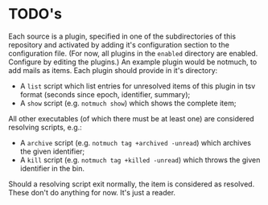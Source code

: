 
# TODO's

Each source is a plugin, specified in one of the subdirectories of this repository and activated by adding it's configuration section to the configuration file. (For now, all plugins in the `enabled` directory are enabled. Configure by editing the plugins.) An example plugin would be notmuch, to add mails as items. Each plugin should provide in it's directory:

  - A `list` script which list entries for unresolved items of this plugin in tsv format (seconds since epoch, identifier, summary);
  - A `show` script (e.g. `notmuch show`) which shows the complete item;

All other executables (of which there must be at least one) are considered resolving scripts, e.g.:

  - A `archive` script (e.g. `notmuch tag +archived -unread`) which archives the given identifier;
  - A `kill` script (e.g. `notmuch tag +killed -unread`) which throws the given identifier in the bin.

Should a resolving script exit normally, the item is considered as resolved. These don't do anything for now. It's just a reader.
